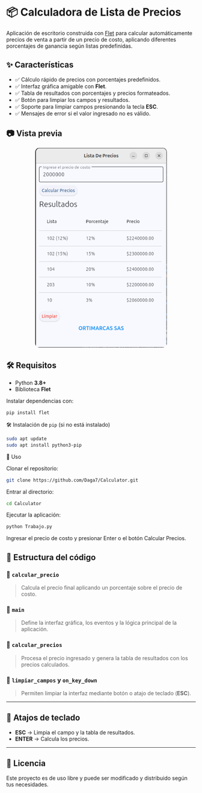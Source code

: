 # 📦 Calculadora de Lista de Precios

Aplicación de escritorio construida con [Flet](https://flet.dev/) para calcular automáticamente precios de venta a partir de un precio de costo, aplicando diferentes porcentajes de ganancia según listas predefinidas.

## ✨ Características

- ✅ Cálculo rápido de precios con porcentajes predefinidos.
- ✅ Interfaz gráfica amigable con **Flet**.
- ✅ Tabla de resultados con porcentajes y precios formateados.
- ✅ Botón para limpiar los campos y resultados.
- ✅ Soporte para limpiar campos presionando la tecla **ESC**.
- ✅ Mensajes de error si el valor ingresado no es válido.

## 📷 Vista previa

<p align="center">
  <img src="https://raw.githubusercontent.com/Daga7/Calculator/main/Preview.png" alt="Vista previa de la aplicación" width="350" style="border-radius: 10px;">
</p>

## 🛠 Requisitos

- Python **3.8+**
- Biblioteca **Flet**

Instalar dependencias con:

```bash
pip install flet
```

🛠 Instalación de `pip` (si no está instalado)

```bash
sudo apt update
sudo apt install python3-pip
```

🚀 Uso

Clonar el repositorio:

```bash
git clone https://github.com/Daga7/Calculator.git
```

Entrar al directorio:

```bash
cd Calculator
```

Ejecutar la aplicación:

```bash
python Trabajo.py
```

Ingresar el precio de costo y presionar Enter o el botón Calcular Precios.

## 📄 Estructura del código  

### 🔹 `calcular_precio`  
> Calcula el precio final aplicando un porcentaje sobre el precio de costo.

### 🔹 `main`  
> Define la interfaz gráfica, los eventos y la lógica principal de la aplicación.

### 🔹 `calcular_precios`  
> Procesa el precio ingresado y genera la tabla de resultados con los precios calculados.

### 🔹 `limpiar_campos` y `on_key_down`  
> Permiten limpiar la interfaz mediante botón o atajo de teclado (**ESC**).

---

## 📌 Atajos de teclado  

- **ESC** → Limpia el campo y la tabla de resultados.  
- **ENTER** → Calcula los precios.

---

## 📜 Licencia  

Este proyecto es de uso libre y puede ser modificado y distribuido según tus necesidades.